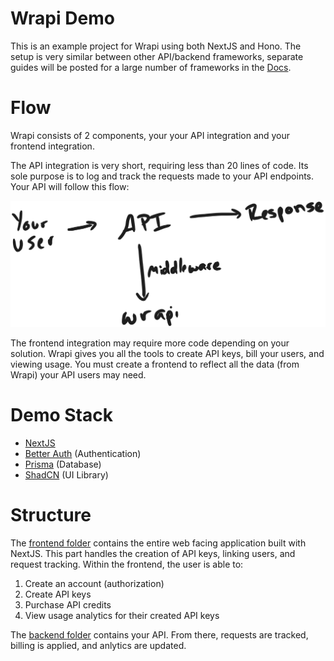 # Wrapi Demo

This is an example project for Wrapi using both NextJS and Hono. The setup is very similar between other API/backend frameworks, separate guides will be posted for a large number of frameworks in the [Docs](https://docs.wrapi.dev).

# Flow
Wrapi consists of 2 components, your your API integration and your frontend integration. 

The API integration is very short, requiring less than 20 lines of code. Its sole purpose is to log and track the requests made to your API endpoints. Your API will follow this flow:

![API Flow](./docs/backend-flow.png)

The frontend integration may require more code depending on your solution. Wrapi gives you all the tools to create API keys, bill your users, and viewing usage. You must create a frontend to reflect all the data (from Wrapi) your API users may need.

# Demo Stack
- [NextJS](https://nextjs.org)
- [Better Auth](https://www.better-auth.com) (Authentication)
- [Prisma](https://prisma.io) (Database)
- [ShadCN](https://ui.shadcn.com) (UI Library)

# Structure
The [frontend folder](./frontend) contains the entire web facing application built with NextJS. This part handles the creation of API keys, linking users, and request tracking. Within the frontend, the user is able to:

1. Create an account (authorization)
2. Create API keys
3. Purchase API credits
4. View usage analytics for their created API keys

The [backend folder](./backend) contains your API. From there, requests are tracked, billing is applied, and anlytics are updated.